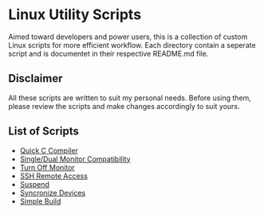 # Linux Utility Scripts

Aimed toward developers and power users, this is a collection of custom Linux scripts for more efficient workflow. Each directory contain a seperate script and is documentet in their respective README.md file.

## Disclaimer
All these scripts are written to suit my personal needs. Before using them, please review the scripts and make changes accordingly to suit yours.

## List of Scripts
- [Quick C Compiler](c)
- [Single/Dual Monitor Compatibility](dual_monitor)
- [Turn Off Monitor](monitor_off)
- [SSH Remote Access](ssh_remote)
- [Suspend](suspend)
- [Syncronize Devices](syncronize_devices)
- [Simple Build](simple_build)